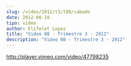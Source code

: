 ```yaml
---
slug: /video/2012/t3/l08/sabado
date: 2012-08-18
tipo: video
author: Elifelet Lopez
title: "Video 08 - Trimestre 3 - 2012"
description: "Video 08 - Trimestre 3 - 2012"
---
```


http://player.vimeo.com/video/47798235
